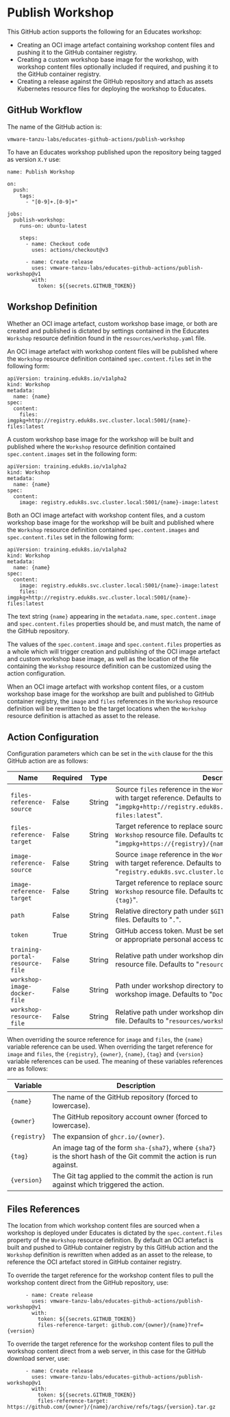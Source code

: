 Publish Workshop
================

This GitHub action supports the following for an Educates workshop:

* Creating an OCI image artefact containing workshop content files and pushing
  it to the GitHub container registry.
* Creating a custom workshop base image for the workshop, with workshop content
  files optionally included if required, and pushing it to the GitHub container
  registry.
* Creating a release against the GitHub repository and attach as assets
  Kubernetes resource files for deploying the workshop to Educates.

GitHub Workflow
---------------

The name of the GitHub action is:

```
vmware-tanzu-labs/educates-github-actions/publish-workshop
```

To have an Educates workshop published upon the repository being tagged as
version `X.Y` use:

```
name: Publish Workshop

on:
  push:
    tags:
      - "[0-9]+.[0-9]+"

jobs:
  publish-workshop:
    runs-on: ubuntu-latest

    steps:
      - name: Checkout code
        uses: actions/checkout@v3

      - name: Create release
        uses: vmware-tanzu-labs/educates-github-actions/publish-workshop@v1
        with:
          token: ${{secrets.GITHUB_TOKEN}}
```

Workshop Definition
-------------------

Whether an OCI image artefact, custom workshop base image, or both are created
and published is dictated by settings contained in the Educates `Workshop`
resource definition found in the `resources/workshop.yaml` file.

An OCI image artefact with workshop content files will be published where the
`Workshop` resource definition contained `spec.content.files` set in the
following form:

```
apiVersion: training.eduk8s.io/v1alpha2
kind: Workshop
metadata:
  name: {name}
spec:
  content:
    files: imgpkg+http://registry.eduk8s.svc.cluster.local:5001/{name}-files:latest
```

A custom workshop base image for the workshop will be built and published where
the `Workshop` resource definition contained `spec.content.images` set in the
following form:

```
apiVersion: training.eduk8s.io/v1alpha2
kind: Workshop
metadata:
  name: {name}
spec:
  content:
    image: registry.eduk8s.svc.cluster.local:5001/{name}-image:latest
```

Both an OCI image artefact with workshop content files, and a custom workshop
base image for the workshop will be built and published where the `Workshop`
resource definition contained `spec.content.images` and `spec.content.files`
set in the following form:

```
apiVersion: training.eduk8s.io/v1alpha2
kind: Workshop
metadata:
  name: {name}
spec:
  content:
    image: registry.eduk8s.svc.cluster.local:5001/{name}-image:latest
    files: imgpkg+http://registry.eduk8s.svc.cluster.local:5001/{name}-files:latest
```

The text string `{name}` appearing in the `metadata.name`, `spec.content.image`
and `spec.content.files` properties should be, and must match, the name of the
GitHub repository.

The values of the `spec.content.image` and `spec.content.files` properties as a
whole which will trigger creation and publishing of the OCI image artefact and
custom workshop base image, as well as the location of the file containing the
`Workshop` resource definition can be customized using the action configuration.

When an OCI image artefact with workshop content files, or a custom workshop
base image for the workshop are built and published to GitHub container
registry, the `image` and `files` references in the `Workshop` resource
definition will be rewritten to be the target locations when the `Workshop`
resource definition is attached as asset to the release.

Action Configuration
--------------------

Configuration parameters which can be set in the `with` clause for the this
GitHub action are as follows:

| Name                            | Required | Type     | Description                        |
|---------------------------------|----------|----------|------------------------------------|
| `files-reference-source`        | False    | String   | Source `files` reference in the `Workshop` resource file to replace with target reference. Defaults to "`imgpkg+http://registry.eduk8s.svc.cluster.local:5001/{name}-files:latest`". |
| `files-reference-target`        | False    | String   | Target reference to replace source `files` reference in the `Workshop` resource file. Defaults to "`imgpkg+https://{registry}/{name}-files:{tag}`". |
| `image-reference-source`        | False    | String   | Source `image` reference in the `Workshop` resource file to replace with target reference. Defaults to "`registry.eduk8s.svc.cluster.local:5001/{name}-image:latest`". |
| `image-reference-target`        | False    | String   | Target reference to replace source image reference in the `Workshop` resource file. Defaults to "`{registry}/{name}-image:{tag}`". |
| `path`                          | False    | String   | Relative directory path under `$GITHUB_WORKSPACE` to workshop files. Defaults to "`.`". |
| `token`                         | True     | String   | GitHub access token. Must be set to `${{secrets.GITHUB_TOKEN}}` or appropriate personal access token variable reference. |
| `training-portal-resource-file` | False    | String   | Relative path under workshop directory to the `TrainingPortal` resource file. Defaults to "`resources/training-portal.yaml`". |
| `workshop-image-docker-file`    | False    | String   | Path under workshop directory to the `Dockerfile` for custom workshop image. Defaults to "`Dockerfile`". |
| `workshop-resource-file`        | False    | String   | Relative path under workshop directory to the `Workshop` resource file. Defaults to "`resources/workshop.yaml`". |

 When overriding the source reference for `image` and `files`, the `{name}` variable reference can be used. When overriding the target reference for `image` and `files`, the `{registry}`, `{owner}`, `{name}`, `{tag}` and `{version}` variable references can be used. The meaning of these variables references are as follows:
 
 | Variable     | Description |
 |--------------|-------------|
 | `{name}`     | The name of the GitHub repository (forced to lowercase). |
 | `{owner}`    | The GitHub repository account owner (forced to lowercase). |
 | `{registry}` | The expansion of `ghcr.io/{owner}`. |
 | `{tag}`      | An image tag of the form `sha-{sha7}`, where `{sha7}` is the short hash of the Git commit the action is run against. |
 | `{version}` | The Git tag applied to the commit the action is run against which triggered the action. |

Files References
----------------

The location from which workshop content files are sourced when a workshop is
deployed under Educates is dictated by the `spec.content.files` property of the
`Workshop` resource definition. By default an OCI artefact is built and pushed
to GitHub container registry by this GitHub action and the `Workshop` definition is
rewritten when added as an asset to the release, to reference the OCI artefact
stored in GitHub container registry.

To override the target reference for the workshop content files to pull the
workshop content direct from the GitHub repository, use:

```
      - name: Create release
        uses: vmware-tanzu-labs/educates-github-actions/publish-workshop@v1
        with:
          token: ${{secrets.GITHUB_TOKEN}}
          files-reference-target: github.com/{owner}/{name}?ref={version}
```

To override the target reference for the workshop content files to pull the
workshop content direct from a web server, in this case for the GitHub download
server, use:

```
      - name: Create release
        uses: vmware-tanzu-labs/educates-github-actions/publish-workshop@v1
        with:
          token: ${{secrets.GITHUB_TOKEN}}
          files-reference-target: https://github.com/{owner}/{name}/archive/refs/tags/{version}.tar.gz
```
